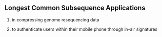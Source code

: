 ## Longest Common Subsequence Applications

1. in compressing genome resequencing data

2. to authenticate users within their mobile phone through in-air signatures
